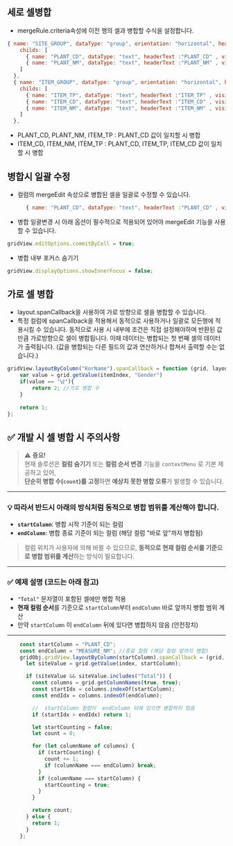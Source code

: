 ## 세로 셀병합
- mergeRule.criteria속성에 이전 행의 셀과 병합할 수식을 설정합니다.


```javascript
{ name: "SITE_GROUP", dataType: "group", orientation: "horizontal", headerText: "SITE",
    childs: [
      { name: "PLANT_CD", dataType: "text", headerText :"PLANT_CD" , visible: true, editable: false, width: 50, textAlignment: "center", mergeRule: { criteria: 'values["PLANT_CD"]' } },
      { name: "PLANT_NM", dataType: "text", headerText :"PLANT_NM" , visible: true, editable: false, width: 50, mergeRule: { criteria: 'values["PLANT_CD"]' } },
    ]
  },
  { name: "ITEM_GROUP", dataType: "group", orientation: "horizontal", headerText: "ITEM",
    childs: [
      { name: "ITEM_TP", dataType: "text", headerText :"ITEM_TP" , visible: true, editable: false, width: 60, textAlignment: "center", mergeRule: { criteria: 'values["PLANT_CD"] + values["ITEM_TP"] + values["ITEM_CD"]' } },
      { name: "ITEM_CD", dataType: "text", headerText :"ITEM_CD" , visible: true, editable: false, width: 80, textAlignment: "center",  styleName: "link-column-htns", mergeRule: { criteria: 'values["PLANT_CD"] + values["ITEM_TP"] + values["ITEM_CD"]' } },
      { name: "ITEM_NM", dataType: "text", headerText :"ITEM_NM" , visible: true, editable: false, width: 120,  styleName: "link-column-htns", mergeRule: { criteria: 'values["PLANT_CD"] + values["ITEM_TP"] + values["ITEM_CD"]' } },
    ]
  },
```
- PLANT_CD, PLANT_NM, ITEM_TP : PLANT_CD 값이 일치할 시 병합
- ITEM_CD, ITEM_NM, ITEM_TP : PLANT_CD, ITEM_TP, ITEM_CD 값이 일치할 시 병합

## 병합시 일괄 수정
- 컬럼의 mergeEdit 속성으로 병합된 셀을 일괄로 수정할 수 있습니다.

```javascript
      { name: "PLANT_CD", dataType: "text", headerText :"PLANT_CD" , visible: true, editable: false, width: 50, textAlignment: "center", mergeRule: { criteria: 'values["PLANT_CD"]' }, mergeEdit: true }
```
- 병합 일괄변경 시 아래 옵션이 필수적으로 적용되어 있어야 mergeEdit 기능을 사용할 수 있습니다.

```javascript
gridView.editOptions.commitByCell = true;
```
- 병합 내부 포커스 숨기기

```javascript
gridView.displayOptions.showInnerFocus = false;
```

## 가로 셀 병합
- layout.spanCallback을 사용하여 가로 방향으로 셀을 병합할 수 있습니다.
- 특정 컬럼에 spanCallback을 적용해서 동적으로 사용하거나 일괄로 모든행에 적용시킬 수 있습니다.
동적으로 사용 시 내부에 조건은 직접 설정해야하며 반환된 값 만큼 가로방향으로 셀이 병합됩니다.
이때 데이터는 병합되는 첫 번째 셀의 데이터가 출력됩니다.
(값을 병합되는 다른 필드의 값과 연산하거나 합쳐서 출력할 수는 없습니다.)

```javascript
gridView.layoutByColumn("KorName").spanCallback = function (grid, layout, itemIndex) {
    var value = grid.getValue(itemIndex, "Gender")
    if(value == "남"){
        return 2; //가로 병합 수
    }
    
    return 1;
};
```


## ✅ 개발 시 셀 병합 시 주의사항

> ⚠️ **중요!**  
현재 솔루션은 **컬럼 숨기기** 또는 **컬럼 순서 변경** 기능을 `contextMenu` 로 기본 제공하고 있어,  
**단순히 병합 수(`count`)를 고정**하면 **예상치 못한 병합 오류**가 발생할 수 있습니다.

---

### 💡 따라서 반드시 아래의 방식처럼 **동적으로 병합 범위를 계산**해야 합니다.

- **`startColumn`**: 병합 시작 기준이 되는 컬럼  
- **`endColumn`**: 병합 종료 기준이 되는 컬럼 (해당 컬럼 "바로 앞"까지 병합됨)

> 컬럼 위치가 사용자에 의해 바뀔 수 있으므로, **동적으로 현재 컬럼 순서를 기준으로 병합 범위를 계산**하는 방식이 필요합니다.

---

### ✅ 예제 설명 (코드는 아래 참고)

- `"Total"` 문자열이 포함된 셀에만 병합 적용
- **현재 컬럼 순서**를 기준으로 `startColumn`부터 `endColumn` 바로 앞까지 병합 범위 계산
- 만약 `startColumn` 이 `endColumn` 뒤에 있다면 병합하지 않음 (안전장치)

---

```javascript
    const startColumn = "PLANT_CD";
    const endColumn = "MEASURE_NM"; //종료 컬럼 (해당 컬럼 앞까지 병합)
    gridObj.gridView.layoutByColumn(startColumn).spanCallback = (grid, index, value) => {
      let siteValue = grid.getValue(index, startColumn);

      if (siteValue && siteValue.includes("Total")) {
        const columns = grid.getColumnNames(true, true);
        const startIdx = columns.indexOf(startColumn);
        const endIdx = columns.indexOf(endColumn);

        //  startColumn 컬럼이  endColumn 뒤에 있으면 병합하지 않음
        if (startIdx > endIdx) return 1;

        let startCounting = false;
        let count = 0;

        for (let columnName of columns) {
          if (startCounting) {
            count += 1;
            if (columnName === endColumn) break;
          }
          if (columnName === startColumn) {
            startCounting = true;
          }
        }

        return count;
      } else {
        return 1;
      }
    };
```